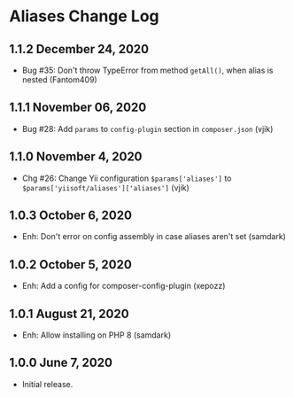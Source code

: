 # Aliases Change Log


## 1.1.2 December 24, 2020


- Bug #35: Don't throw TypeError from method `getAll()`, when alias is nested (Fantom409)



## 1.1.1 November 06, 2020


- Bug #28: Add `params` to `config-plugin` section in `composer.json` (vjik)



## 1.1.0 November 4, 2020

- Chg #26: Change Yii configuration `$params['aliases']` to `$params['yiisoft/aliases']['aliases']` (vjik)

## 1.0.3 October 6, 2020

- Enh: Don't error on config assembly in case aliases aren't set (samdark)

## 1.0.2 October 5, 2020

- Enh: Add a config for composer-config-plugin (xepozz)

## 1.0.1 August 21, 2020

- Enh: Allow installing on PHP 8 (samdark)

## 1.0.0 June 7, 2020

- Initial release.



